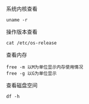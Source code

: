 系统内核查看
```shell
uname -r
```

操作版本查看
```shell
cat /etc/os-release
```

查看内存
```shell
free -m 以M为单位显示内存使用情况
free -g 以G为单位显示
```

查看磁盘空间
```shell
df -h
```